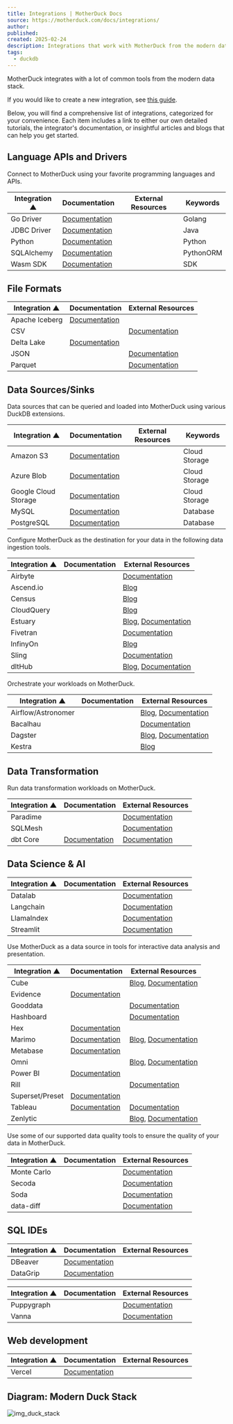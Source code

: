 ```yaml
---
title: Integrations | MotherDuck Docs
source: https://motherduck.com/docs/integrations/
author: 
published: 
created: 2025-02-24
description: Integrations that work with MotherDuck from the modern data stack
tags:
  - duckdb
---
```

MotherDuck integrates with a lot of common tools from the modern data stack.

If you would like to create a new integration, see [this guide](https://motherduck.com/docs/integrations/how-to-integrate/).

Below, you will find a comprehensive list of integrations, categorized for your convenience. Each item includes a link to either our own detailed tutorials, the integrator's documentation, or insightful articles and blogs that can help you get started.

## Language APIs and Drivers​

Connect to MotherDuck using your favorite programming languages and APIs.

<table><thead><tr><th colspan="1">Integration<span> ▲</span></th><th colspan="1">Documentation<span></span></th><th colspan="1">External Resources<span></span></th><th colspan="1">Keywords<span></span></th></tr></thead><tbody><tr><td>Go Driver</td><td><span><span></span><a href="https://motherduck.com/docs/integrations/language-apis-and-drivers/go-driver/">Documentation</a></span></td><td></td><td><span>Golang</span></td></tr><tr><td>JDBC Driver</td><td><span><span></span><a href="https://motherduck.com/docs/integrations/language-apis-and-drivers/jdbc-driver/">Documentation</a></span></td><td></td><td><span>Java</span></td></tr><tr><td>Python</td><td><span><span></span><a href="https://motherduck.com/docs/getting-started/connect-query-from-python/installation-authentication/">Documentation</a></span></td><td></td><td><span>Python</span></td></tr><tr><td>SQLAlchemy</td><td><span><span></span><a href="https://motherduck.com/docs/integrations/language-apis-and-drivers/python/sqlalchemy/">Documentation</a></span></td><td></td><td><span>Python</span><span>ORM</span></td></tr><tr><td>Wasm SDK</td><td><span><span></span><a href="https://motherduck.com/docs/key-tasks/data-apps/wasm-client/">Documentation</a></span></td><td></td><td><span>SDK</span></td></tr></tbody></table>

## File Formats​

<table><thead><tr><th colspan="1">Integration<span> ▲</span></th><th colspan="1">Documentation<span></span></th><th colspan="1">External Resources<span></span></th></tr></thead><tbody><tr><td>Apache Iceberg</td><td><span><span></span><a href="https://motherduck.com/docs/integrations/file-formats/apache-iceberg/">Documentation</a></span></td><td></td></tr><tr><td>CSV</td><td></td><td><span><span></span><a href="https://duckdb.org/docs/data/csv/overview.html">Documentation</a></span></td></tr><tr><td>Delta Lake</td><td><span><span></span><a href="https://motherduck.com/docs/integrations/file-formats/delta-lake/">Documentation</a></span></td><td></td></tr><tr><td>JSON</td><td></td><td><span><span></span><a href="https://duckdb.org/docs/data/json/overview.html">Documentation</a></span></td></tr><tr><td>Parquet</td><td></td><td><span><span></span><a href="https://duckdb.org/docs/data/parquet/overview.html">Documentation</a></span></td></tr></tbody></table>

## Data Sources/Sinks​

Data sources that can be queried and loaded into MotherDuck using various DuckDB extensions.

<table><thead><tr><th colspan="1">Integration<span> ▲</span></th><th colspan="1">Documentation<span></span></th><th colspan="1">External Resources<span></span></th><th colspan="1">Keywords<span></span></th></tr></thead><tbody><tr><td>Amazon S3</td><td><span><span></span><a href="https://motherduck.com/docs/integrations/cloud-storage/amazon-s3/">Documentation</a></span></td><td></td><td><span>Cloud Storage</span></td></tr><tr><td>Azure Blob</td><td><span><span></span><a href="https://motherduck.com/docs/integrations/cloud-storage/azure-blob-storage/">Documentation</a></span></td><td></td><td><span>Cloud Storage</span></td></tr><tr><td>Google Cloud Storage</td><td><span><span></span><a href="https://motherduck.com/docs/integrations/cloud-storage/google-cloud-storage/">Documentation</a></span></td><td></td><td><span>Cloud Storage</span></td></tr><tr><td>MySQL</td><td><span><span></span><a href="https://motherduck.com/docs/key-tasks/loading-data-into-motherduck/loading-data-from-postgres/">Documentation</a></span></td><td></td><td><span>Database</span></td></tr><tr><td>PostgreSQL</td><td><span><span></span><a href="https://motherduck.com/docs/key-tasks/loading-data-into-motherduck/loading-data-from-postgres/">Documentation</a></span></td><td></td><td><span>Database</span></td></tr></tbody></table>

Configure MotherDuck as the destination for your data in the following data ingestion tools.

<table><thead><tr><th colspan="1">Integration<span> ▲</span></th><th colspan="1">Documentation<span></span></th><th colspan="1">External Resources<span></span></th></tr></thead><tbody><tr><td>Airbyte</td><td></td><td><span><span></span><a href="https://docs.airbyte.com/integrations/destinations/duckdb#use-with-motherduck">Documentation</a></span></td></tr><tr><td>Ascend.io</td><td></td><td><span><span></span><a href="https://www.ascend.io/blog/ascending-with-motherduck/">Blog</a></span></td></tr><tr><td>Census</td><td></td><td><span><span></span><a href="https://www.getcensus.com/blog/census-motherduck-integration">Blog</a></span></td></tr><tr><td>CloudQuery</td><td></td><td><span><span></span><a href="https://www.cloudquery.io/how-to-guides/moving-data-from-postgres-to-motherduck">Blog</a></span></td></tr><tr><td>Estuary</td><td></td><td><span><span></span><a href="https://motherduck.com/blog/streaming-data-to-motherduck/">Blog</a></span><span><span>, </span><a href="https://docs.estuary.dev/reference/Connectors/materialization-connectors/motherduck/">Documentation</a></span></td></tr><tr><td>Fivetran</td><td></td><td><span><span></span><a href="https://fivetran.com/docs/destinations/motherduck#motherduck">Documentation</a></span></td></tr><tr><td>InfinyOn</td><td></td><td><span><span></span><a href="https://www.infinyon.com/blog/2023/07/infinyon-motherduck/">Blog</a></span></td></tr><tr><td>Sling</td><td></td><td><span><span></span><a href="https://docs.slingdata.io/connections/database-connections/motherduck">Documentation</a></span></td></tr><tr><td>dltHub</td><td></td><td><span><span></span><a href="https://dlthub.com/docs/blog/dlt-motherduck-demo">Blog</a></span><span><span>, </span><a href="https://dlthub.com/docs/dlt-ecosystem/destinations/motherduck">Documentation</a></span></td></tr></tbody></table>

Orchestrate your workloads on MotherDuck.

<table><thead><tr><th colspan="1">Integration<span> ▲</span></th><th colspan="1">Documentation<span></span></th><th colspan="1">External Resources<span></span></th></tr></thead><tbody><tr><td>Airflow/Astronomer</td><td></td><td><span><span></span><a href="https://www.astronomer.io/blog/three-ways-to-use-airflow-with-motherduck-and-duckdb/">Blog</a></span><span><span>, </span><a href="https://docs.astronomer.io/learn/airflow-duckdb">Documentation</a></span></td></tr><tr><td>Bacalhau</td><td></td><td><span><span></span><a href="https://docs.bacalhau.org/examples/case-studies/duckdb-log-processing/">Documentation</a></span></td></tr><tr><td>Dagster</td><td></td><td><span><span></span><a href="https://dagster.io/blog/poor-mans-datalake-motherduck">Blog</a></span><span><span>, </span><a href="https://docs.dagster.io/integrations/duckdb/using-duckdb-with-dagster#using-dagster-with-duckdb">Documentation</a></span></td></tr><tr><td>Kestra</td><td></td><td><span><span></span><a href="https://motherduck.com/blog/motherduck-kestra-etl-pipelines/">Blog</a></span></td></tr></tbody></table>

## Data Transformation​

Run data transformation workloads on MotherDuck.

<table><thead><tr><th colspan="1">Integration<span> ▲</span></th><th colspan="1">Documentation<span></span></th><th colspan="1">External Resources<span></span></th></tr></thead><tbody><tr><td>Paradime</td><td></td><td><span><span></span><a href="https://docs.paradime.io/app-help/connections/connect-to-your-data-warehouse/production-environment/duckdb-and-motherduck-connection">Documentation</a></span></td></tr><tr><td>SQLMesh</td><td></td><td><span><span></span><a href="https://sqlmesh.readthedocs.io/en/stable/integrations/engines/motherduck/">Documentation</a></span></td></tr><tr><td>dbt Core</td><td><span><span></span><a href="https://motherduck.com/docs/integrations/transformation/dbt/">Documentation</a></span></td><td><span><span></span><a href="https://docs.getdbt.com/docs/core/connect-data-platform/duckdb-setup">Documentation</a></span></td></tr></tbody></table>

## Data Science & AI​

<table><thead><tr><th colspan="1">Integration<span> ▲</span></th><th colspan="1">Documentation<span></span></th><th colspan="1">External Resources<span></span></th></tr></thead><tbody><tr><td>Datalab</td><td></td><td><span><span></span><a href="https://datalab-docs.datacamp.com/connect-to-data/motherduck">Documentation</a></span></td></tr><tr><td>Langchain</td><td></td><td><span><span></span><a href="https://python.langchain.com/docs/integrations/providers/motherduck">Documentation</a></span></td></tr><tr><td>LlamaIndex</td><td></td><td><span><span></span><a href="https://docs.llamaindex.ai/en/stable/examples/index_structs/struct_indices/duckdb_sql_query.html">Documentation</a></span></td></tr><tr><td>Streamlit</td><td></td><td><span><span></span><a href="https://docs.streamlit.io/develop/concepts/connections/connecting-to-data">Documentation</a></span></td></tr></tbody></table>

Use MotherDuck as a data source in tools for interactive data analysis and presentation.

<table><thead><tr><th colspan="1">Integration<span> ▲</span></th><th colspan="1">Documentation<span></span></th><th colspan="1">External Resources<span></span></th></tr></thead><tbody><tr><td>Cube</td><td></td><td><span><span></span><a href="https://cube.dev/blog/introducing-duckdb-and-motherduck-integrations">Blog</a></span><span><span>, </span><a href="https://cube.dev/docs/product/configuration/data-sources/duckdb">Documentation</a></span></td></tr><tr><td>Evidence</td><td><span><span></span><a href="https://motherduck.com/docs/integrations/bi-tools/evidence/">Documentation</a></span></td><td></td></tr><tr><td>Gooddata</td><td></td><td><span><span></span><a href="https://www.gooddata.com/docs/cloud/connect-data/create-data-sources/motherduck/">Documentation</a></span></td></tr><tr><td>Hashboard</td><td></td><td><span><span></span><a href="https://docs.hashboard.com/docs/database-connections/motherduck">Documentation</a></span></td></tr><tr><td>Hex</td><td><span><span></span><a href="https://motherduck.com/docs/integrations/bi-tools/hex/">Documentation</a></span></td><td></td></tr><tr><td>Marimo</td><td><span><span></span><a href="https://motherduck.com/docs/integrations/bi-tools/marimo/">Documentation</a></span></td><td><span><span></span><a href="https://motherduck.com/blog/MotherDuck-Visualize-Embeddings-Marimo/">Blog</a></span><span><span>, </span><a href="https://docs.marimo.io/">Documentation</a></span></td></tr><tr><td>Metabase</td><td><span><span></span><a href="https://motherduck.com/docs/integrations/bi-tools/metabase/">Documentation</a></span></td><td></td></tr><tr><td>Omni</td><td></td><td><span><span></span><a href="https://omni.co/blog/announcing-support-for-motherduck">Blog</a></span><span><span>, </span><a href="https://docs.omni.co/connections/database/motherduck/">Documentation</a></span></td></tr><tr><td>Power BI</td><td><span><span></span><a href="https://motherduck.com/docs/integrations/bi-tools/powerbi/">Documentation</a></span></td><td></td></tr><tr><td>Rill</td><td></td><td><span><span></span><a href="https://docs.rilldata.com/deploy/credentials/motherduck">Documentation</a></span></td></tr><tr><td>Superset/Preset</td><td><span><span></span><a href="https://motherduck.com/docs/integrations/bi-tools/superset-preset/">Documentation</a></span></td><td></td></tr><tr><td>Tableau</td><td><span><span></span><a href="https://motherduck.com/docs/integrations/bi-tools/tableau/">Documentation</a></span></td><td><span><span></span><a href="https://exchange.tableau.com/en-gb/products/1021">Documentation</a></span></td></tr><tr><td>Zenlytic</td><td></td><td><span><span></span><a href="https://www.zenlytic.com/blog/zenlytic-and-motherduck-integration-quack-tastic-news-for-data-enthusiasts">Blog</a></span><span><span>, </span><a href="https://docs.zenlytic.com/docs/connecting_with_python/connection_setup/integrations">Documentation</a></span></td></tr></tbody></table>

Use some of our supported data quality tools to ensure the quality of your data in MotherDuck.

<table><thead><tr><th colspan="1">Integration<span> ▲</span></th><th colspan="1">Documentation<span></span></th><th colspan="1">External Resources<span></span></th></tr></thead><tbody><tr><td>Monte Carlo</td><td></td><td><span><span></span><a href="https://docs.getmontecarlo.com/docs/motherduck">Documentation</a></span></td></tr><tr><td>Secoda</td><td></td><td><span><span></span><a href="https://docs.secoda.co/integrations/databases/motherduck">Documentation</a></span></td></tr><tr><td>Soda</td><td></td><td><span><span></span><a href="https://docs.soda.io/soda/connect-motherduck.html">Documentation</a></span></td></tr><tr><td>data-diff</td><td></td><td><span><span></span><a href="https://docs.datafold.com/reference/open_source/cli#uri-strings">Documentation</a></span></td></tr></tbody></table>

## SQL IDEs​

<table><thead><tr><th colspan="1">Integration<span> ▲</span></th><th colspan="1">Documentation<span></span></th><th colspan="1">External Resources<span></span></th></tr></thead><tbody><tr><td>DBeaver</td><td><span><span></span><a href="https://motherduck.com/docs/integrations/sql-ides/dbeaver/">Documentation</a></span></td><td></td></tr><tr><td>DataGrip</td><td><span><span></span><a href="https://motherduck.com/docs/integrations/sql-ides/datagrip/">Documentation</a></span></td><td></td></tr></tbody></table>

<table><thead><tr><th colspan="1">Integration<span> ▲</span></th><th colspan="1">Documentation<span></span></th><th colspan="1">External Resources<span></span></th></tr></thead><tbody><tr><td>Puppygraph</td><td></td><td><span><span></span><a href="https://docs.puppygraph.com/getting-started/querying-duckdb-data-as-a-graph">Documentation</a></span></td></tr><tr><td>Vanna</td><td></td><td><span><span></span><a href="https://vanna.ai/docs/duckdb-openai-vanna-vannadb/">Documentation</a></span></td></tr></tbody></table>

## Web development​

<table><thead><tr><th colspan="1">Integration<span> ▲</span></th><th colspan="1">Documentation<span></span></th><th colspan="1">External Resources<span></span></th></tr></thead><tbody><tr><td>Vercel</td><td><span><span></span><a href="https://motherduck.com/docs/integrations/web-development/vercel/">Documentation</a></span></td><td></td></tr></tbody></table>

## Diagram: Modern Duck Stack​

![img_duck_stack](https://motherduck.com/docs/assets/images/md-diagram-a2e4d599deed9aa51ef9e5fedf5c86f6.svg)
